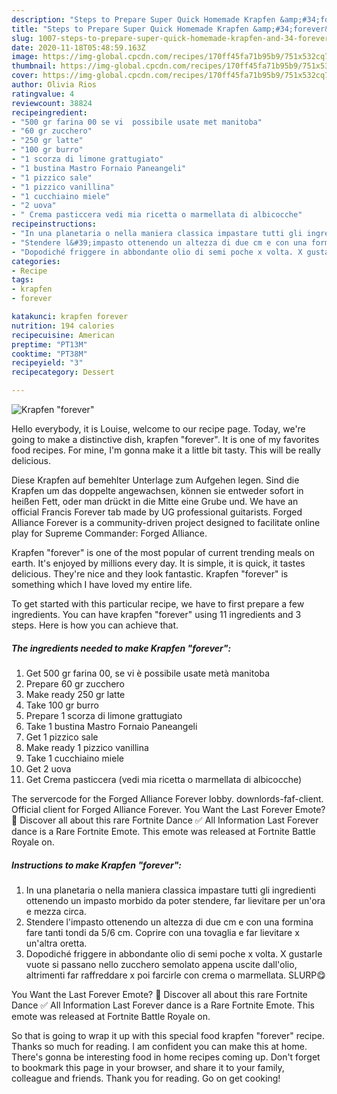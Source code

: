 ```yaml
---
description: "Steps to Prepare Super Quick Homemade Krapfen &amp;#34;forever&amp;#34;"
title: "Steps to Prepare Super Quick Homemade Krapfen &amp;#34;forever&amp;#34;"
slug: 1007-steps-to-prepare-super-quick-homemade-krapfen-and-34-forever-and-34
date: 2020-11-18T05:48:59.163Z
image: https://img-global.cpcdn.com/recipes/170ff45fa71b95b9/751x532cq70/krapfen-forever-recipe-main-photo.jpg
thumbnail: https://img-global.cpcdn.com/recipes/170ff45fa71b95b9/751x532cq70/krapfen-forever-recipe-main-photo.jpg
cover: https://img-global.cpcdn.com/recipes/170ff45fa71b95b9/751x532cq70/krapfen-forever-recipe-main-photo.jpg
author: Olivia Rios
ratingvalue: 4
reviewcount: 38824
recipeingredient:
- "500 gr farina 00 se vi  possibile usate met manitoba"
- "60 gr zucchero"
- "250 gr latte"
- "100 gr burro"
- "1 scorza di limone grattugiato"
- "1 bustina Mastro Fornaio Paneangeli"
- "1 pizzico sale"
- "1 pizzico vanillina"
- "1 cucchiaino miele"
- "2 uova"
- " Crema pasticcera vedi mia ricetta o marmellata di albicocche"
recipeinstructions:
- "In una planetaria o nella maniera classica impastare tutti gli ingredienti ottenendo un impasto morbido da poter stendere, far lievitare per un&#39;ora e mezza circa."
- "Stendere l&#39;impasto ottenendo un altezza di due cm e con una formina fare tanti tondi da 5/6 cm. Coprire con una tovaglia e far lievitare x un&#39;altra oretta."
- "Dopodiché friggere in abbondante olio di semi poche x volta. X gustarle vuote si passano nello zucchero semolato appena uscite dall&#39;olio, altrimenti far raffreddare x poi farcirle con crema o marmellata. SLURP😋"
categories:
- Recipe
tags:
- krapfen
- forever

katakunci: krapfen forever 
nutrition: 194 calories
recipecuisine: American
preptime: "PT13M"
cooktime: "PT38M"
recipeyield: "3"
recipecategory: Dessert

---
```



![Krapfen &#34;forever&#34;](https://img-global.cpcdn.com/recipes/170ff45fa71b95b9/751x532cq70/krapfen-forever-recipe-main-photo.jpg)

Hello everybody, it is Louise, welcome to our recipe page. Today, we're going to make a distinctive dish, krapfen &#34;forever&#34;. It is one of my favorites food recipes. For mine, I'm gonna make it a little bit tasty. This will be really delicious.

Diese Krapfen auf bemehlter Unterlage zum Aufgehen legen. Sind die Krapfen um das doppelte angewachsen, können sie entweder sofort in heißen Fett, oder man drückt in die Mitte eine Grube und. We have an official Francis Forever tab made by UG professional guitarists. Forged Alliance Forever is a community-driven project designed to facilitate online play for Supreme Commander: Forged Alliance.

Krapfen &#34;forever&#34; is one of the most popular of current trending meals on earth. It's enjoyed by millions every day. It is simple, it is quick, it tastes delicious. They're nice and they look fantastic. Krapfen &#34;forever&#34; is something which I have loved my entire life.


To get started with this particular recipe, we have to first prepare a few ingredients. You can have krapfen &#34;forever&#34; using 11 ingredients and 3 steps. Here is how you can achieve that.

<!--inarticleads1-->

##### The ingredients needed to make Krapfen &#34;forever&#34;:

1. Get 500 gr farina 00, se vi è possibile usate metà manitoba
1. Prepare 60 gr zucchero
1. Make ready 250 gr latte
1. Take 100 gr burro
1. Prepare 1 scorza di limone grattugiato
1. Take 1 bustina Mastro Fornaio Paneangeli
1. Get 1 pizzico sale
1. Make ready 1 pizzico vanillina
1. Take 1 cucchiaino miele
1. Get 2 uova
1. Get  Crema pasticcera (vedi mia ricetta o marmellata di albicocche)


The servercode for the Forged Alliance Forever lobby. downlords-faf-client. Official client for Forged Alliance Forever. You Want the Last Forever Emote? 🚀 Discover all about this rare Fortnite Dance ‎✅ All Information Last Forever dance is a Rare Fortnite Emote. This emote was released at Fortnite Battle Royale on. 

<!--inarticleads2-->

##### Instructions to make Krapfen &#34;forever&#34;:

1. In una planetaria o nella maniera classica impastare tutti gli ingredienti ottenendo un impasto morbido da poter stendere, far lievitare per un&#39;ora e mezza circa.
1. Stendere l&#39;impasto ottenendo un altezza di due cm e con una formina fare tanti tondi da 5/6 cm. Coprire con una tovaglia e far lievitare x un&#39;altra oretta.
1. Dopodiché friggere in abbondante olio di semi poche x volta. X gustarle vuote si passano nello zucchero semolato appena uscite dall&#39;olio, altrimenti far raffreddare x poi farcirle con crema o marmellata. SLURP😋


You Want the Last Forever Emote? 🚀 Discover all about this rare Fortnite Dance ‎✅ All Information Last Forever dance is a Rare Fortnite Emote. This emote was released at Fortnite Battle Royale on. 

So that is going to wrap it up with this special food krapfen &#34;forever&#34; recipe. Thanks so much for reading. I am confident you can make this at home. There's gonna be interesting food in home recipes coming up. Don't forget to bookmark this page in your browser, and share it to your family, colleague and friends. Thank you for reading. Go on get cooking!
